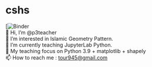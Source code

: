 # cshs
[![Binder](https://mybinder.org/v2/gh/p3teacher/cshs/main)<br>
👋 Hi, I’m @p3teacher<br>
👀 I’m interested in Islamic Geometry Pattern.<br>
🌱 I’m currently teaching JupyterLab Python.<br>
🌱 My teaching focus on Python 3.9 + matplotlib + shapely<br>
📫 How to reach me : tour945@gmail.com
